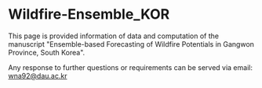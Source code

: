 # Wildfire-Ensemble_KOR

This page is provided information of data and computation of the manuscript "Ensemble-based Forecasting of Wildfire Potentials in Gangwon Province, South Korea".

Any response to further questions or requirements can be served via email: wna92@dau.ac.kr

